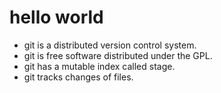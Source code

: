 # hello world
+ git is a distributed version control system.
+ git is free software distributed under the GPL.
+ git has a mutable index called stage.
+ git tracks changes of files.